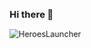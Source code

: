 ### Hi there 👋

<!--
**HeroesLauncher/heroeslauncher** is a ✨ _special_ ✨ repository because its `README.md` (this file) appears on your GitHub profile.

Here are some ideas to get you started:

- 🔭 I’m currently working on ...
- 🌱 I’m currently learning ...
- 👯 I’m looking to collaborate on ...
- 🤔 I’m looking for help with ...
- 💬 Ask me about ...
- 📫 How to reach me: ...
- 😄 Pronouns: ...
- ⚡ Fun fact: ...
-->
![HeroesLauncher](https://github.com/HeroesLauncher/heroeslauncher/assets/19782385/e0787e1f-1faf-427b-99f9-1ae324b4500e)
